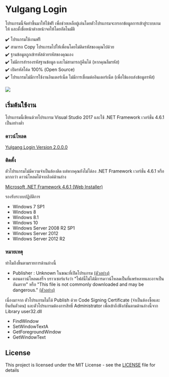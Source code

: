 # Yulgang Login
โปรแกรมนี้จัดทำขึ้นมาให้ใช้ฟรี เพื่อช่วยเหลือผู้เล่นโดยตัวโปรแกรมจะกรอกข้อมูลการเข้าสู่ระบบเกมให้ และตั้งชื่อหน้าต่างหน้าจอให้โดยอัตโนมัติ


✔️ โปรแกรมใช้งานฟรี\
✔️ สามารถ Copy โปรแกรมไปให้เพื่อนโดยไม่ติดรหัสของคุณไปด้วย\
✔️ ฐานข้อมูลถูกเข้ารหัสด้วยรหัสของคุณเอง\
✔️ ไม่มีการสำรองรหัสฐานข้อมูล และไม่สามารถกู้คืนได้ (หากคุณลืมรหัส)\
✔️ เปิดรหัสโค้ด 100% (Open Source)\
✔️ โปรแกรมไม่มีการใช้งานอินเตอร์เน็ต ไม่มีการเชื่อมต่ออินเตอร์เน็ต (เพื่อใช้แอบส่งข้อมูลรหัส)
<br/>
<br/>
![](https://i.imgur.com/BzPRHmB.png)
## เริ่มต้นใช้งาน

โปรแกรมนี้เขียนด้วยโปรแกรม Visual Studio 2017 และใช้ .NET Framework เวอร์ชั่น 4.6.1 เป็นอย่างต่ำ
### ดาวน์โหลด
[Yulgang Login Version 2.0.0.0](+ "Yulgang Login Latest Version")

### ติดตั้ง
ตัวโปรแกรมไม่มีความจำเป็นต้องติด แต่หากคุณยังไม่ได้ลง .NET Framework เวอร์ชั่น 4.6.1 หรือมากกว่า ดาวน์โหลดได้จากลิงค์ด้านล่าง

[Microsoft .NET Framework 4.6.1 (Web Installer)](https://www.microsoft.com/en-us/download/details.aspx?id=49981 "Microsoft .NET Framework 4.6.1 (Web Installer)")

รองรับระบบปฏิบัติการ
- Windows 7 SP1
- Windows 8
- Windows 8.1
- Windows 10
- Windows Server 2008 R2 SP1
- Windows Server 2012
- Windows Server 2012 R2

### หมายเหตุ
ทำไมถึงขึ้นตามรายการด้านล่างนี้
- Publisher : Unknown ในขณะที่เปิดโปรแกรม [(ตัวอย่าง)](https://i.imgur.com/peSlQDG.png "(ตัวอย่าง)")
- ตอนดาวน์โหลดเสร็จ บราวเซอร์แจ้งว่า "ไฟล์นี้ไม่ได้มีการดาวน์โหลดเป็นที่แพร่หลายและอาจเป็นอันตราย" หรือ "This file is not commonly downloaded and may be dangerous." [(ตัวอย่าง)](https://i.imgur.com/FkxEtZs.png "(ตัวอย่าง)")

เนื่องมาจาก ตัวโปรแกรมไม่ได้ Publish ด้วย Code Signing Certificate (จำเป็นต้องซื้อและยืนยันตัวตน) และตัวโปรแกรมต้องการสิทธิ์ Administrator เพื่อเข้าถึงฟังก์ชั่นตามด้านล่างนี้จาก Library user32.dll
- FindWindow
- SetWindowTextA
- GetForegroundWindow
- GetWindowText

## License

This project is licensed under the MIT License - see the [LICENSE](LICENSE) file for details
